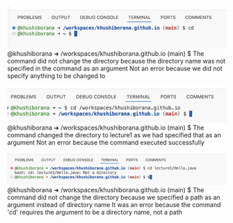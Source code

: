 ![Image](cd1.png) <br>
@khushiborana ➜ /workspaces/khushiborana.github.io (main) $
The command did not change the directory because the directory name was not specified in the command as an argument
Not an error because we did not specify anything to be changed to

![Image](cd2.png)
@khushiborana ➜ /workspaces/khushiborana.github.io (main) $
The command changed the directory to lecture1 as we had specified that as an argument
Not an error because the command executed successfully 

![Image](cd3.png)
@khushiborana ➜ /workspaces/khushiborana.github.io (main) $
The command did not change the directory because we specified a path as an argument instead of directory name
It was an error because the command 'cd' requires the argument to be a directory name, not a path 


